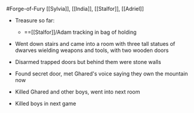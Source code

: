 #Forge-of-Fury 
[[Sylvia]], [[India]], [[Stalfor]], [[Adriel]]

- Treasure so far:
	- ==[[Stalfor]]/Adam tracking in bag of holding

- Went down stairs and came into a room with three tall statues of dwarves wielding weapons and tools, with two wooden doors
- Disarmed trapped doors but behind them were stone walls
- Found secret door, met Ghared's voice saying they own the mountain now
- Killed Ghared and other boys, went into next room
- Killed boys in next game